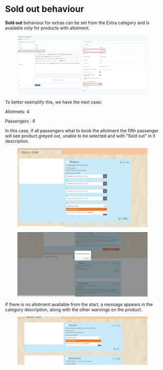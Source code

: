 # Sold out behaviour

**Sold out** behaviour for extras can be set from the Extra category and is available only for products with allotment.

<figure><img src="../../.gitbook/assets/image (4) (1) (2).png" alt=""><figcaption></figcaption></figure>

To better exemplify this, we have the next case:

Allotmets: 4

Passengers : 6

In this case, if all passengers what to book the allotment the fifth passenger will see product greyed out, unable to be selected and with "Sold out" in it description.

<figure><img src="../../.gitbook/assets/soldout2-a7d8ad4ff00f105df8e2edf899eaf59b.jpg" alt=""><figcaption></figcaption></figure>

<figure><img src="../../.gitbook/assets/image (22).png" alt=""><figcaption></figcaption></figure>

If there is no allotment available from the start, a message appears in the category description, along with the other warnings on the product.

<figure><img src="../../.gitbook/assets/soldout3-b41173fbc9ec7ab4b7fc388873de9f89.jpg" alt=""><figcaption></figcaption></figure>
